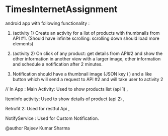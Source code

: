 # TimesInternetAssignment


android app with following functionality :
1) (activity 1) Create an activity for a list of products with thumbnails from API #1. (Should have
infinite scrolling: scrolling down should load more elements)
2) (activity 2) On click of any product: get details from API#2 and show the other information in
another view with a larger image, other information and schedule a notification after 2 minutes.

3) Notification should have a thumbnail image (JSON key i ) and a like button which will send a
request to API #2 and will take user to activity 2

// In App :
Main Activity: Used to show products list (api 1) ,

ItemInfo activity: Used to show details of product (api 2) ,

Retrofit 2: Used for restful Api ,

NotifyService : Used for Custom Notification.


@author Rajeev Kumar Sharma